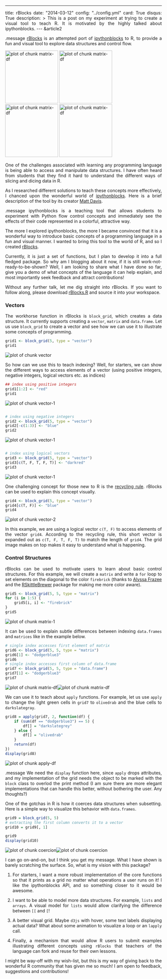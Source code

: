 ---
title: rBlocks
date: "2014-03-12"
config: "../config.yml"
card: True
disqus: True
description: >
  This is a post on my experiment at trying to create a visual tool to teach R. It is motivated by the highly talked about ipythonblocks. 
--- &article2




.message [rBlocks](rblocks.R) is an attempted port of [ipythonblocks](http://nbviewer.ipython.org/github/jiffyclub/ipythonblocks/blob/master/demos/ipythonblocks_demo.ipynb) to R, to provide a fun and visual tool to explore data structures and control flow.

<div style='display:block; margin: auto auto;'>
<img src="assets/fig/matrix-1.png" title="plot of chunk matrix-df" alt="plot of chunk matrix-df" style="display:inline" width=170px/>
<img src="assets/fig/matrix-df1.png" title="plot of chunk matrix-df" alt="plot of chunk matrix-df" style="display:inline" width=170px />
<img src="assets/fig/matrix-df2.png" title="plot of chunk matrix-df" alt="plot of chunk matrix-df" style="display:inline" width=170px />
<img src="assets/fig/apply-df.png" title="plot of chunk matrix-df" alt="plot of chunk matrix-df" style="display:inline" width=170px />
</div>

One of the challenges associated with learning any programming language is being able to access and manipulate data structures. I have often heard from students that they find it hard to understand the different ways of slicing and dicing data in R. 

As I researched different solutions to teach these concepts more effectively, I chanced upon the wonderful world of [ipythonblocks](http://nbviewer.ipython.org/github/jiffyclub/ipythonblocks/blob/master/demos/ipythonblocks_demo.ipynb). Here is a brief description of the tool by its creator [Matt Davis](http://penandpants.com/).

.message ipythonblocks is a teaching tool that allows students to experiment with Python flow control concepts and immediately see the effects of their code represented in a colorful, attractive way. 

The more I explored ipythonblocks, the more I became convinced that it is a wonderful way to introduce basic concepts of a programming language in a fun and visual manner. I wanted to bring this tool to the world of R, and so I created [rBlocks](rblocks.R). 

Currently, it is just a set of functions, but I plan to develop it into a full fledged package. So why am I blogging about it now, if it is still work-not-ready-to-be-shown? Well, I am looking to share what I have done so far, give you a demo of what concepts of the language it can help explain, and most importantly seek feedback and attract contributions!

Without any further talk, let me dig straight into rBlocks. If you want to follow along, please download [rBlocks.R](rblocks.R) and source it into your workspace.

### Vectors

The workhorse function in rBlocks is `block_grid`, which creates a data structure. It currently supports creating a `vector`, `matrix` and `data.frame`. Let us use `block_grid` to create a vector and see how we can use it to illustrate some concepts of programming.



```r
grid1 <- block_grid(5, type = "vector")
grid1
```

![plot of chunk vector](assets/fig/vector.png) 


So how can we use this to teach indexing? Well, for starters, we can show the different ways to access elements of a vector (using positive integers, negative integers, logical vectors etc. as indices)


```r
## index using positive integers
grid1[1:2] <- "red"
grid1
```

![plot of chunk vector-1](assets/fig/vector-11.png) 

```r

# index using negative integers
grid2 <- block_grid(5, type = "vector")
grid2[-c(1:3)] <- "blue"
grid2
```

![plot of chunk vector-1](assets/fig/vector-12.png) 

```r

# index using logical vectors
grid3 <- block_grid(5, type = "vector")
grid3[c(T, F, T, F, T)] <- "darkred"
grid3
```

![plot of chunk vector-1](assets/fig/vector-13.png) 


One challenging concept for those new to R is the [recycling rule](http://cran.r-project.org/doc/manuals/R-intro.html#The-recycling-rule). rBlocks can be used to explain this concept visually. 


```r
grid4 <- block_grid(5, type = "vector")
grid4[c(T, F)] <- "blue"
grid4
```

![plot of chunk vector-2](assets/fig/vector-2.png) 


In this example, we are using a logical vector `c(T, F)` to access elements of the vector `grid4`. According to the recycling rule, this short vector is expanded out as `c(T, F, T, F, T)` to match the length of `grid4`. The grid image makes on top makes it easy to understand what is happening.

### Control Structures

rBlocks can be used to motivate users to learn about basic control structures. For this example, we will create a `matrix` and write a `for` loop to set elements on the diagonal to the color `firebrick` (thanks to [Alyssa Frazee](alyssafrazee.com) and the [RSkittleBrewer](http://alyssafrazee.com/RSkittleBrewer.html)  package for making me more color aware).


```r
grid5 <- block_grid(5, 5, type = "matrix")
for (i in 1:5) {
    grid5[i, i] <- "firebrick"
}
grid5
```

![plot of chunk matrix-1](assets/fig/matrix-1.png) 


It can be used to explain subtle differences between indexing `data.frames` and `matrices` like in the example below.


```r
# single index accesses first element of matrix
grid6 <- block_grid(5, 5, type = "matrix")
grid6[1] <- "dodgerblue3"
grid6
# single index accesses first column of data.frame
grid7 <- block_grid(5, 5, type = "data.frame")
grid7[1] <- "dodgerblue3"
grid7
```

<img src="assets/fig/matrix-df1.png" title="plot of chunk matrix-df" alt="plot of chunk matrix-df" style="display:inline" /><img src="assets/fig/matrix-df2.png" title="plot of chunk matrix-df" alt="plot of chunk matrix-df" style="display:inline" />


We can use it to teach about `apply` functions. For example, let us use `apply` to change the light green cells in `grid7` to `olivedrab` and the blue cells to `darkslategray`.


```r
grid8 = apply(grid7, 2, function(df) {
    if (sum(df == "dodgerblue3") == 5) {
        df[] = "darkslategrey"
    } else {
        df[] = "olivedrab"
    }
    return(df)
})
display(grid8)
```

![plot of chunk apply-df](assets/fig/apply-df.png) 


.message We need the `display` function here, since `apply` drops attributes, and my implementation of the grid needs the object to be marked with the `block` class to overlod the print method (I am sure there are more elegant implementations that can handle this better, without bothering the user. Any thoughts?)

One of the gotchas in R is how it coerces data structures when subsetting. Here is a simple way to visualize this behavior with `data.frames`.


```r
grid9 = block_grid(5, 5)
# extracting the first column converts it to a vector
grid10 = grid9[, 1]

grid9
display(grid10)
```

<img src="assets/fig/coercion1.png" title="plot of chunk coercion" alt="plot of chunk coercion" style="display:inline" /><img src="assets/fig/coercion2.png" title="plot of chunk coercion" alt="plot of chunk coercion" style="display:inline" />


I can go on-and-on, but I think you get my message. What I have shown is barely scratching the surface. So, what is my vision with this package? 

1. For starters, I want a more robust implementation of the core functions so that it prints as a grid no matter what operations a user runs on it! I like the ipythonblocks API, and so something closer to it would be awesome.

2. I want to be able to model more data structures. For example, `lists` and `arrays`. A visual model for `lists` would allow clarifying the difference between `[[` and `[`!

3. A better visual grid. Maybe `d3js` with hover, some text labels displaying actual data? What about some animation to visualize a loop or an `lapply` call.

4. Finally, a mechanism that would allow R users to submit examples illustrating different concepts using `rBlocks` that teachers of the language can fork and reuse for their own lessons.

I might be way-off with my wish-list, but this is my way of giving back to the wonderful R community that has given me so much! I am open to feedback, suggestions and contributions!


<style>
 p {text-align: justify;}
</style>

